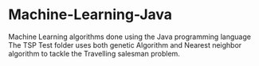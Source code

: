 # Machine-Learning-Java
Machine Learning algorithms done using the Java programming language
The TSP Test folder uses both genetic Algorithm and Nearest neighbor algorithm to tackle the Travelling salesman problem.
